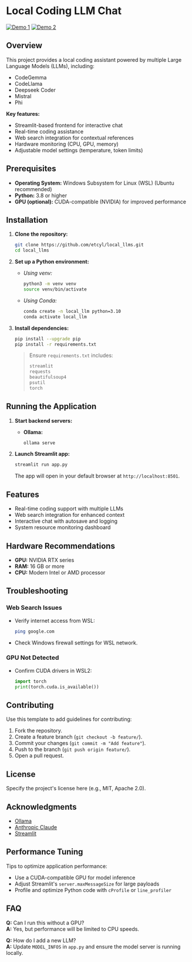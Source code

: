 
# Local Coding LLM Chat

[![Demo 1](https://img.youtube.com/vi/Fh-Pue_GVPM/hqdefault.jpg)](https://youtu.be/Fh-Pue_GVPM?si=jQUgdoB3OzTPboFo)
[![Demo 2](https://img.youtube.com/vi/C3C3QQGjuoo/hqdefault.jpg)](https://www.youtube.com/watch?v=C3C3QQGjuoo)

## Overview
This project provides a local coding assistant powered by multiple Large Language Models (LLMs), including:
- CodeGemma
- CodeLlama
- Deepseek Coder
- Mistral
- Phi

**Key features:**
- Streamlit-based frontend for interactive chat  
- Real-time coding assistance  
- Web search integration for contextual references  
- Hardware monitoring (CPU, GPU, memory)  
- Adjustable model settings (temperature, token limits)  

## Prerequisites
- **Operating System:** Windows Subsystem for Linux (WSL) (Ubuntu recommended)  
- **Python:** 3.8 or higher  
- **GPU (optional):** CUDA-compatible (NVIDIA) for improved performance  

## Installation

1. **Clone the repository:**
   ```bash
   git clone https://github.com/etcyl/local_llms.git
   cd local_llms
   ```

2. **Set up a Python environment:**
   - _Using venv:_
     ```bash
     python3 -m venv venv
     source venv/bin/activate
     ```
   - _Using Conda:_
     ```bash
     conda create -n local_llm python=3.10
     conda activate local_llm
     ```

3. **Install dependencies:**
   ```bash
   pip install --upgrade pip
   pip install -r requirements.txt
   ```
   > Ensure `requirements.txt` includes:
   > ```txt
   > streamlit
   > requests
   > beautifulsoup4
   > psutil
   > torch
   > ```

## Running the Application

1. **Start backend servers:**
   - **Ollama:**  
     ```bash
     ollama serve
     ```

2. **Launch Streamlit app:**
   ```bash
   streamlit run app.py
   ```
   The app will open in your default browser at `http://localhost:8501`.

## Features
- Real-time coding support with multiple LLMs  
- Web search integration for enhanced context  
- Interactive chat with autosave and logging  
- System resource monitoring dashboard  

## Hardware Recommendations
- **GPU:** NVIDIA RTX series  
- **RAM:** 16 GB or more  
- **CPU:** Modern Intel or AMD processor  

## Troubleshooting

### Web Search Issues
- Verify internet access from WSL:
  ```bash
  ping google.com
  ```
- Check Windows firewall settings for WSL network.

### GPU Not Detected
- Confirm CUDA drivers in WSL2:
  ```python
  import torch
  print(torch.cuda.is_available())
  ```

## Contributing
Use this template to add guidelines for contributing:
1. Fork the repository.
2. Create a feature branch (`git checkout -b feature/`).
3. Commit your changes (`git commit -m "Add feature"`).
4. Push to the branch (`git push origin feature/`).
5. Open a pull request.

## License
Specify the project's license here (e.g., MIT, Apache 2.0).

## Acknowledgments
- [Ollama](https://ollama.com)
- [Anthropic Claude](https://www.anthropic.com/product/claude)
- [Streamlit](https://streamlit.io)

## Performance Tuning
Tips to optimize application performance:
- Use a CUDA-compatible GPU for model inference  
- Adjust Streamlit's `server.maxMessageSize` for large payloads  
- Profile and optimize Python code with `cProfile` or `line_profiler`  

## FAQ
**Q:** Can I run this without a GPU?  
**A:** Yes, but performance will be limited to CPU speeds.

**Q:** How do I add a new LLM?  
**A:** Update `MODEL_INFOS` in `app.py` and ensure the model server is running locally.
